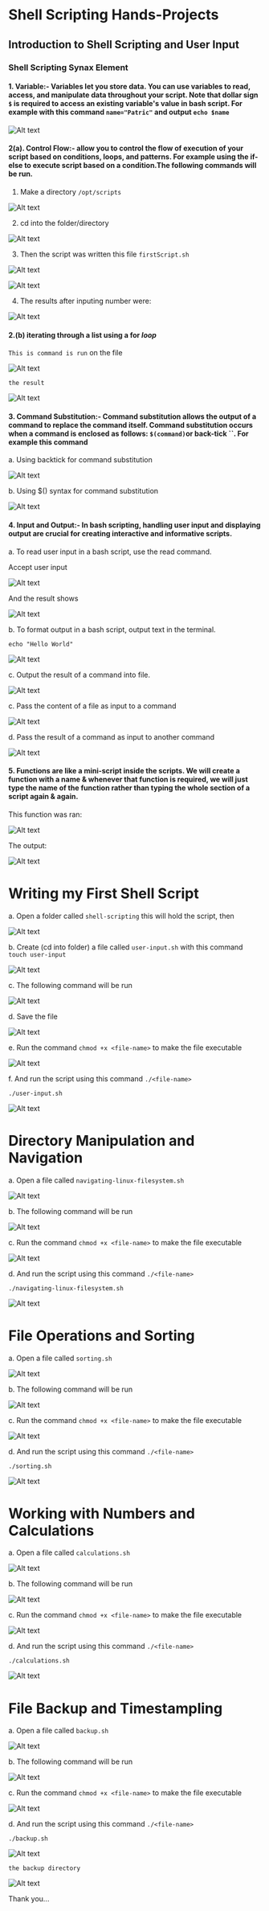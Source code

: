 #   Shell Scripting Hands-Projects

##  Introduction to Shell Scripting and User Input

### Shell Scripting Synax Element

####    1.  Variable:- Variables let you store data. You can use variables to read, access, and manipulate data throughout your script.  Note that dollar sign `$` is required to access an existing variable's value in bash script. For example with this command `name="Patric"` and output `echo $name`

![Alt text](<images_5/Screenshot 2024-02-04 184912.png>)

####     2(a).  Control Flow:- allow you to control the flow of execution of your script based on conditions, loops, and patterns. For example using the if-else to execute script based on a condition.The following commands will be run.

1.  Make a directory `/opt/scripts`

![Alt text](<images_5/Screenshot 2024-02-04 192038.png>)

2.  cd into the folder/directory 

![Alt text](<images_5/Screenshot 2024-02-04 194137.png>)

3.  Then the script was written this file  `firstScript.sh`

![Alt text](<images_5/Screenshot 2024-02-04 194605.png>)

![Alt text](<images_5/Screenshot 2024-02-04 194847.png>)

4.  The results after inputing number were:

![Alt text](<images_5/Screenshot 2024-02-04 194802.png>)

####     2.(b) iterating through a list using a for *loop*

`This is command is run` on the file

![Alt text](<images_5/Screenshot 2024-02-04 201153.png>)

`the result`

![Alt text](<images_5/Screenshot 2024-02-04 201327.png>)


####     3. Command Substitution:- Command substitution allows the output of a command to replace the command itself. Command substitution occurs when a command is enclosed as follows: `$(command)`or back-tick ``. For example this command 

a. Using backtick for command substitution

![Alt text](<images_5/Screenshot 2024-02-04 212819.png>)

b. Using $() syntax for command substitution

![Alt text](<images_5/Screenshot 2024-02-04 213459.png>)

####     4. Input and Output:- In bash scripting, handling user input and displaying output are crucial for creating interactive and informative scripts. 

a. To read user input in a bash script, use the read command.

Accept user input

![Alt text](<images_5/Screenshot 2024-02-07 210922.png>)

And the result shows 

![Alt text](<images_5/Screenshot 2024-02-07 211840.png>)

b.  To format output in a bash script, output text in the terminal.

`echo "Hello World"`

![Alt text](<images_5/Screenshot 2024-02-07 212324.png>)

c.  Output the result of a command into file.

![Alt text](<images_5/Screenshot 2024-02-07 212712.png>)

c.  Pass the content of a file as input to a command

![Alt text](<images_5/Screenshot 2024-02-07 220543.png>)

d. Pass the result of a command as input to another command

![Alt text](<images_5/Screenshot 2024-02-07 222654.png>)

####    5. Functions are like a mini-script inside the scripts. We will create a function with a name & whenever that function is required, we will just type the name of the function rather than typing the whole section of a script again & again.

This function was ran:

![Alt text](<images_5/Screenshot 2024-02-07 223147.png>)

The output:

![Alt text](<images_5/Screenshot 2024-02-07 223549.png>)

#   Writing my First Shell Script


a.  Open a folder called `shell-scripting` this will hold the script, then

![Alt text](<images_5/Screenshot 2024-02-07 225440.png>)

b.  Create (cd into folder) a file called `user-input.sh` with this command `touch user-input`

![Alt text](<images_5/Screenshot 2024-02-07 230958.png>)

c.  The following command will be run

![Alt text](<images_5/Screenshot 2024-02-07 231212.png>)

d.  Save the file

![Alt text](<images_5/Screenshot 2024-02-07 231350.png>)

e.  Run the command `chmod +x <file-name>` to make the file executable

![Alt text](<images_5/Screenshot 2024-02-07 231457.png>)

f.  And run the script using this command `./<file-name>`

`./user-input.sh`

![Alt text](<images_5/Screenshot 2024-02-07 231715.png>)


#   Directory Manipulation and Navigation

a.  Open a file called `navigating-linux-filesystem.sh`

![Alt text](<images_5/Screenshot 2024-02-07 232854.png>)

b.  The following command will be run

![Alt text](<images_5/Screenshot 2024-02-07 233918.png>)


c.  Run the command `chmod +x <file-name>` to make the file executable

![Alt text](<images_5/Screenshot 2024-02-07 234303.png>)

d.  And run the script using this command `./<file-name>`

`./navigating-linux-filesystem.sh`

![Alt text](<images_5/Screenshot 2024-02-08 000235.png>)


#   File Operations and Sorting

a.  Open a file called `sorting.sh`

![Alt text](<images_5/Screenshot 2024-02-08 001101.png>)

b.  The following command will be run

![Alt text](<images_5/Screenshot 2024-02-08 001446.png>)

c.  Run the command `chmod +x <file-name>` to make the file executable

![Alt text](<images_5/Screenshot 2024-02-08 001635.png>)

d.  And run the script using this command `./<file-name>`

`./sorting.sh`

![Alt text](<images_5/Screenshot 2024-02-08 002624.png>)


#   Working with Numbers and Calculations

a.  Open a file called `calculations.sh`

![Alt text](<images_5/Screenshot 2024-02-08 003134.png>)

b.  The following command will be run

![Alt text](<images_5/Screenshot 2024-02-08 003335.png>)

c.  Run the command `chmod +x <file-name>` to make the file executable

![Alt text](<images_5/Screenshot 2024-02-08 003657.png>)

d.  And run the script using this command `./<file-name>`

`./calculations.sh`

![Alt text](<images_5/Screenshot 2024-02-08 003840.png>)


#   File Backup and Timestampling

a.  Open a file called `backup.sh`

![Alt text](<images_5/Screenshot 2024-02-08 004324.png>)

b.  The following command will be run

![Alt text](<images_5/Screenshot 2024-02-18 204107.png>)

c.  Run the command `chmod +x <file-name>` to make the file executable

![Alt text](<images_5/Screenshot 2024-02-18 204530.png>)

d.  And run the script using this command `./<file-name>`

`./backup.sh`

![Alt text](<images_5/Screenshot 2024-02-18 204107.png>)

`the backup directory`

![Alt text](<images_5/Screenshot 2024-02-18 204704.png>)


Thank you...